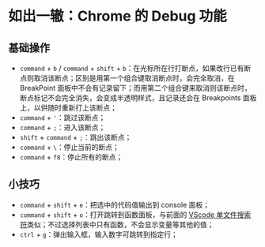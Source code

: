 # 如出一辙：Chrome 的 Debug 功能

## 基础操作

- `command` + `b` / `command` + `shift` + `b`：在光标所在行打断点，如果改行已有断点则取消该断点；区别是用第一个组合键取消断点时，会完全取消，在 BreakPoint 面板中不会有记录留下；而用第二个组合键来取消则该断点时，断点标记不会完全消失，会变成半透明样式，且记录还会在 Breakpoints 面板上，以供随时重新打上该断点；
- `command` + `'`：跳过该断点；
- `command` + `;`：进入该断点；
- `shift` + `command` + `;`：跳出该断点；
- `command` + `\`：停止当前的断点；
- `command` + `f8`：停止所有的断点；

## 小技巧

- `command` + `shift` + `e`：把选中的代码值输出到 console 面板；
- `command` + `shift` + `o`：打开跳转到函数面板，与前面的 [VScode 单文件搜索符](../vscode/day-21.html#快捷搜索符号)类似；不过选择列表中只有函数，不会显示变量等其他的值；
- `ctrl` + `g`：弹出输入框，输入数字可跳转到指定行； 
